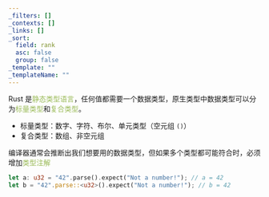 ```yaml
---
_filters: []
_contexts: []
_links: []
_sort:
  field: rank
  asc: false
  group: false
_template: ""
_templateName: ""
---
```

Rust 是<font color="#9bbb59">静态类型语言</font>，任何值都需要一个数据类型，原生类型中数据类型可以分为<font color="#9bbb59">标量类型</font>和<font color="#9bbb59">复合类型</font>。
- 标量类型：数字、字符、布尔、单元类型（空元组 `()`）
- 复合类型：数组、非空元组

编译器通常会推断出我们想要用的数据类型，但如果多个类型都可能符合时，必须增加<font color="#9bbb59">类型注解</font>

```rust
let a: u32 = "42".parse().expect("Not a number!"); // a = 42  
let b = "42".parse::<u32>().expect("Not a number!"); // b = 42
```
